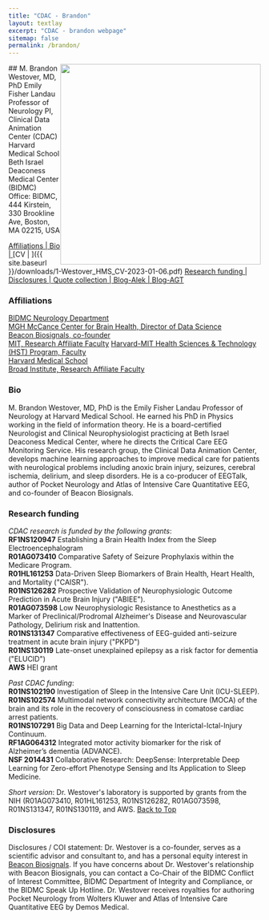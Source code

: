 ```yaml
---
title: "CDAC - Brandon"
layout: textlay
excerpt: "CDAC - brandon webpage"
sitemap: false
permalink: /brandon/
---
```

<img style="float: right;" src="/images/teampic/mbw_gretchenPic_2022_12_17.jpeg"  height="400">
## M. Brandon Westover, MD, PhD
Emily Fisher Landau Professor of Neurology  
PI, Clinical Data Animation Center (CDAC)
Harvard Medical School  
Beth Israel Deaconess Medical Center (BIDMC)  
Office: BIDMC, 444 Kirstein, 330 Brookline Ave, Boston, MA 02215, USA

[Affiliations | ](#affiliations)
[Bio | ](#bio)
[CV | ]({{ site.baseurl }}/downloads/1-Westover_HMS_CV-2023-01-06.pdf)
[Research funding | ](#research-funding)
[Disclosures | ](#disclosures)
[Quote collection | ](/quotes/)
[Blog-Alek | ](/encrypted-blog-alek/)
[Blog-AGT](/encrypted-blog-agt/)

### Affiliations
[BIDMC Neurology Department](https://www.bidmc.org/centers-and-departments/neurology/)  
[MGH McCance Center for Brain Health, Director of Data Science](https://www.massgeneral.org/neurology/mccance-center/)  
[Beacon Biosignals, co-founder](https://beacon.bio/)  
[MIT, Research Affiliate Faculty](https://www.mit.edu/)
[Harvard-MIT Health Sciences & Technology (HST) Program, Faculty](https://meded.hms.harvard.edu/health-sciences-technology/)  
[Harvard Medical School](https://hms.harvard.edu/)  
[Broad Institute, Research Affiliate Faculty](https://www.broadinstitute.org/)

### Bio
M. Brandon Westover, MD, PhD is the Emily Fisher Landau Professor of Neurology at Harvard Medical School. He earned his PhD in Physics working in the field of information theory. He is a board-certified Neurologist and Clinical Neurophysiologist practicing at Beth Israel Deaconess Medical Center, where he directs the Critical Care EEG Monitoring Service. His research group, the Clinical Data Animation Center, develops machine learning approaches to improve medical care for patients with neurological problems including anoxic brain injury, seizures, cerebral ischemia, delirium, and sleep disorders. He is a co-producer of EEGTalk, author of Pocket Neurology and Atlas of Intensive Care Quantitative EEG, and co-founder of Beacon Biosignals.  

### Research funding
_CDAC research is funded by the following grants_:   
**RF1NS120947** Establishing a Brain Health Index from the Sleep Electroencephalogram  
**R01AG073410** Comparative Safety of Seizure Prophylaxis within the Medicare Program.    
**R01HL161253** Data-Driven Sleep Biomarkers of Brain Health, Heart Health, and Mortality ("CAISR").   
**R01NS126282** Prospective Validation of Neurophysiologic Outcome Prediction in Acute Brain Injury ("ABIEE").   
**R01AG073598** Low Neurophysiologic Resistance to Anesthetics as a Marker of Preclinical/Prodromal Alzheimer's Disease and Neurovascular Pathology, Delirium risk and Inattention.  
**R01NS131347** Comparative effectiveness of EEG-guided anti-seizure treatment in acute brain injury ("PKPD")  
**R01NS130119** Late-onset unexplained epilepsy as a risk factor for dementia ("ELUCID")  
**AWS** HEI grant

_Past CDAC funding_:  
**R01NS102190** Investigation of Sleep in the Intensive Care Unit (ICU-SLEEP).   
**R01NS102574** Multimodal network connectivity architecture (MOCA) of the brain and its role in the recovery of consciousness in comatose cardiac arrest patients.   
**R01NS107291** Big Data and Deep Learning for the Interictal-Ictal-Injury Continuum.  
**RF1AG064312** Integrated motor activity biomarker for the risk of Alzheimer’s dementia (ADVANCE).  
**NSF 2014431** Collaborative Research: DeepSense: Interpretable Deep Learning for Zero-effort Phenotype Sensing and Its Application to Sleep Medicine.   
   
_Short version_: 
Dr. Westover's laboratory is supported by grants from the NIH (R01AG073410, R01HL161253, R01NS126282, R01AG073598, R01NS131347, R01NS130119, and AWS.
[Back to Top](#  )

### Disclosures
Disclosures / COI statement: Dr. Westover is a co-founder, serves as a scientific advisor and consultant to, and has a personal equity interest in [Beacon Biosignals](https://beacon.bio/). If you have concerns about Dr. Westover's relationship with Beacon Biosignals, you can contact a Co-Chair of the BIDMC Conflict of Interest Committee, BIDMC Department of Integrity and Compliance, or the BIDMC Speak Up Hotline. Dr. Westover receives royalties for authoring Pocket Neurology from Wolters Kluwer and Atlas of Intensive Care Quantitative EEG by Demos Medical. 